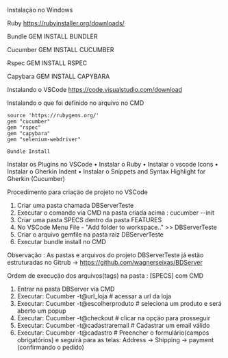 Instalaçäo no Windows 

Ruby
	https://rubyinstaller.org/downloads/

Bundle
	GEM INSTALL BUNDLER

Cucumber
	GEM INSTALL CUCUMBER

Rspec
	GEM INSTALL RSPEC

Capybara
	GEM INSTALL CAPYBARA

Instalando o VSCode
	https://code.visualstudio.com/download


Instalando o que foi definido no arquivo no CMD

	source 'https://rubygems.org/'
	gem "cucumber"
	gem "rspec"
	gem "capybara"
	gem "selenium-webdriver"
	
	Bundle Install
	


Instalar os Plugins no VSCode
• Instalar o Ruby
• Instalar o vscode Icons
• Instalar o Gherkin Indent
• Instalar o Snippets and Syntax Highlight for Gherkin (Cucumber)


Procedimento para criaçäo de projeto no VSCode

1. Criar uma pasta chamada DBServerTeste
2. Executar o comando via CMD na pasta criada acima : cucumber --init
3. Criar uma pasta SPECS dentro da pasta FEATURES
4. No VSCode Menu File - "Add folder to workspace.." >> DBServerTeste
5. Criar o arquivo gemfile na  pasta raiz DBServerTeste
6. Executar bundle install no CMD

Observação : As pastas e arquivos do projeto DBServerTeste já estäo estruturadas no Gitrub
-> https://github.com/wagnerseixas/BDServer

Ordem de execuçäo dos arquivos(tags) na pasta : [SPECS] com CMD
1. Entrar na pasta DBServer via CMD
2. Executar: Cucumber -t@url_loja # acessar a url da loja
3. Executar: Cucumber -t@escolherproduto # seleciona um produto e será aberto um popup 
4. Executar: Cucumber -t@checkout # clicar na opçäo para prosseguir 
5. Executar: Cucumber -t@cadastraremail # Cadastrar um email válido
6. Executar: Cucumber -t@cadastro # Preencher o formulário(campos obrigatórios) e seguirá para as telas: Address -> Shipping -> payment (confirmando o pedido)







